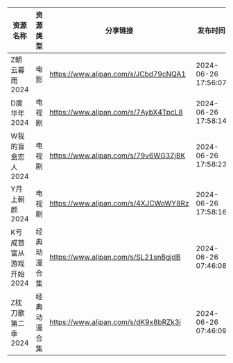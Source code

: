 | 资源名称           | 资源类型   | 分享链接                                 | 发布时间                |
| -------------- | ------ | ------------------------------------ | ------------------- |
| Z朝云暮雨2024      | 电影     | https://www.alipan.com/s/JCbd79cNQA1 | 2024-06-26 17:56:07 |
| D度华年2024       | 电视剧    | https://www.alipan.com/s/7AybX4TpcL8 | 2024-06-26 17:58:14 |
| W我的盲盒恋人2024    | 电视剧    | https://www.alipan.com/s/79v6WG3ZjBK | 2024-06-26 17:58:23 |
| Y月上朝颜2024      | 电视剧    | https://www.alipan.com/s/4XJCWoWY8Rz | 2024-06-26 17:58:16 |
| K亏成首富从游戏开始2024 | 经典动漫合集 | https://www.alipan.com/s/SL21snBgjdB | 2024-06-26 07:46:08 |
| Z枕刀歌第二季2024    | 经典动漫合集 | https://www.alipan.com/s/dK9x8bRZk3i | 2024-06-26 07:46:09 |
